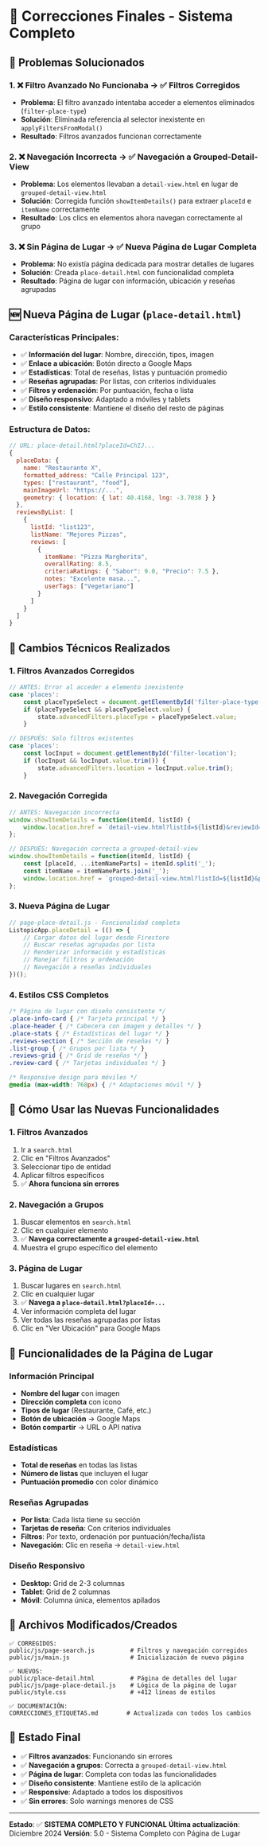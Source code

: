 # 🔧 Correcciones Finales - Sistema Completo

## 🐛 **Problemas Solucionados**

### **1. ❌ Filtro Avanzado No Funcionaba → ✅ Filtros Corregidos**
- **Problema**: El filtro avanzado intentaba acceder a elementos eliminados (`filter-place-type`)
- **Solución**: Eliminada referencia al selector inexistente en `applyFiltersFromModal()`
- **Resultado**: Filtros avanzados funcionan correctamente

### **2. ❌ Navegación Incorrecta → ✅ Navegación a Grouped-Detail-View**
- **Problema**: Los elementos llevaban a `detail-view.html` en lugar de `grouped-detail-view.html`
- **Solución**: Corregida función `showItemDetails()` para extraer `placeId` e `itemName` correctamente
- **Resultado**: Los clics en elementos ahora navegan correctamente al grupo

### **3. ❌ Sin Página de Lugar → ✅ Nueva Página de Lugar Completa**
- **Problema**: No existía página dedicada para mostrar detalles de lugares
- **Solución**: Creada `place-detail.html` con funcionalidad completa
- **Resultado**: Página de lugar con información, ubicación y reseñas agrupadas

## 🆕 **Nueva Página de Lugar (`place-detail.html`)**

### **Características Principales:**
- ✅ **Información del lugar**: Nombre, dirección, tipos, imagen
- ✅ **Enlace a ubicación**: Botón directo a Google Maps
- ✅ **Estadísticas**: Total de reseñas, listas y puntuación promedio
- ✅ **Reseñas agrupadas**: Por listas, con criterios individuales
- ✅ **Filtros y ordenación**: Por puntuación, fecha o lista
- ✅ **Diseño responsivo**: Adaptado a móviles y tablets
- ✅ **Estilo consistente**: Mantiene el diseño del resto de páginas

### **Estructura de Datos:**
```javascript
// URL: place-detail.html?placeId=ChIJ...
{
  placeData: {
    name: "Restaurante X",
    formatted_address: "Calle Principal 123",
    types: ["restaurant", "food"],
    mainImageUrl: "https://...",
    geometry: { location: { lat: 40.4168, lng: -3.7038 } }
  },
  reviewsByList: [
    {
      listId: "list123",
      listName: "Mejores Pizzas",
      reviews: [
        {
          itemName: "Pizza Margherita",
          overallRating: 8.5,
          criteriaRatings: { "Sabor": 9.0, "Precio": 7.5 },
          notes: "Excelente masa...",
          userTags: ["Vegetariano"]
        }
      ]
    }
  ]
}
```

## 🔧 **Cambios Técnicos Realizados**

### **1. Filtros Avanzados Corregidos**
```javascript
// ANTES: Error al acceder a elemento inexistente
case 'places':
    const placeTypeSelect = document.getElementById('filter-place-type'); // ❌ No existe
    if (placeTypeSelect && placeTypeSelect.value) {
        state.advancedFilters.placeType = placeTypeSelect.value;
    }

// DESPUÉS: Solo filtros existentes
case 'places':
    const locInput = document.getElementById('filter-location');
    if (locInput && locInput.value.trim()) {
        state.advancedFilters.location = locInput.value.trim();
    }
```

### **2. Navegación Corregida**
```javascript
// ANTES: Navegación incorrecta
window.showItemDetails = function(itemId, listId) {
    window.location.href = `detail-view.html?listId=${listId}&reviewId=${itemId}`;
};

// DESPUÉS: Navegación correcta a grouped-detail-view
window.showItemDetails = function(itemId, listId) {
    const [placeId, ...itemNameParts] = itemId.split('_');
    const itemName = itemNameParts.join('_');
    window.location.href = `grouped-detail-view.html?listId=${listId}&placeId=${placeId}&itemName=${encodeURIComponent(itemName)}`;
};
```

### **3. Nueva Página de Lugar**
```javascript
// page-place-detail.js - Funcionalidad completa
ListopicApp.placeDetail = (() => {
    // Cargar datos del lugar desde Firestore
    // Buscar reseñas agrupadas por lista
    // Renderizar información y estadísticas
    // Manejar filtros y ordenación
    // Navegación a reseñas individuales
})();
```

### **4. Estilos CSS Completos**
```css
/* Página de lugar con diseño consistente */
.place-info-card { /* Tarjeta principal */ }
.place-header { /* Cabecera con imagen y detalles */ }
.place-stats { /* Estadísticas del lugar */ }
.reviews-section { /* Sección de reseñas */ }
.list-group { /* Grupos por lista */ }
.reviews-grid { /* Grid de reseñas */ }
.review-card { /* Tarjetas individuales */ }

/* Responsive design para móviles */
@media (max-width: 768px) { /* Adaptaciones móvil */ }
```

## 🎯 **Cómo Usar las Nuevas Funcionalidades**

### **1. Filtros Avanzados**
1. Ir a `search.html`
2. Clic en "Filtros Avanzados"
3. Seleccionar tipo de entidad
4. Aplicar filtros específicos
5. ✅ **Ahora funciona sin errores**

### **2. Navegación a Grupos**
1. Buscar elementos en `search.html`
2. Clic en cualquier elemento
3. ✅ **Navega correctamente a `grouped-detail-view.html`**
4. Muestra el grupo específico del elemento

### **3. Página de Lugar**
1. Buscar lugares en `search.html`
2. Clic en cualquier lugar
3. ✅ **Navega a `place-detail.html?placeId=...`**
4. Ver información completa del lugar
5. Ver todas las reseñas agrupadas por listas
6. Clic en "Ver Ubicación" para Google Maps

## 📱 **Funcionalidades de la Página de Lugar**

### **Información Principal**
- **Nombre del lugar** con imagen
- **Dirección completa** con icono
- **Tipos de lugar** (Restaurante, Café, etc.)
- **Botón de ubicación** → Google Maps
- **Botón compartir** → URL o API nativa

### **Estadísticas**
- **Total de reseñas** en todas las listas
- **Número de listas** que incluyen el lugar
- **Puntuación promedio** con color dinámico

### **Reseñas Agrupadas**
- **Por lista**: Cada lista tiene su sección
- **Tarjetas de reseña**: Con criterios individuales
- **Filtros**: Por texto, ordenación por puntuación/fecha/lista
- **Navegación**: Clic en reseña → `detail-view.html`

### **Diseño Responsivo**
- **Desktop**: Grid de 2-3 columnas
- **Tablet**: Grid de 2 columnas
- **Móvil**: Columna única, elementos apilados

## 📁 **Archivos Modificados/Creados**

```
✅ CORREGIDOS:
public/js/page-search.js          # Filtros y navegación corregidos
public/js/main.js                 # Inicialización de nueva página

✅ NUEVOS:
public/place-detail.html          # Página de detalles del lugar
public/js/page-place-detail.js    # Lógica de la página de lugar
public/style.css                  # +412 líneas de estilos

✅ DOCUMENTACIÓN:
CORRECCIONES_ETIQUETAS.md        # Actualizada con todos los cambios
```

## 🚀 **Estado Final**

- ✅ **Filtros avanzados**: Funcionando sin errores
- ✅ **Navegación a grupos**: Correcta a `grouped-detail-view.html`
- ✅ **Página de lugar**: Completa con todas las funcionalidades
- ✅ **Diseño consistente**: Mantiene estilo de la aplicación
- ✅ **Responsive**: Adaptado a todos los dispositivos
- ✅ **Sin errores**: Solo warnings menores de CSS

---

**Estado**: ✅ **SISTEMA COMPLETO Y FUNCIONAL**
**Última actualización**: Diciembre 2024
**Versión**: 5.0 - Sistema Completo con Página de Lugar